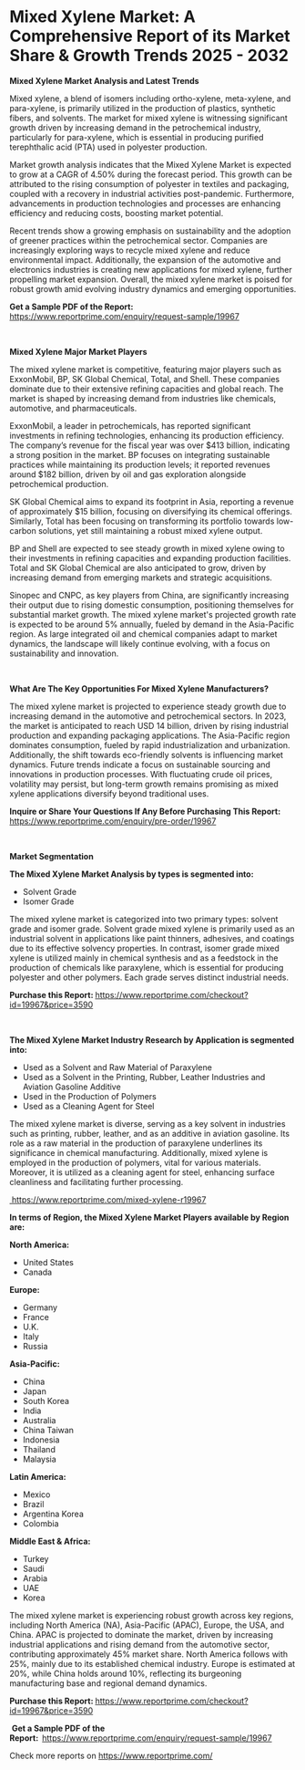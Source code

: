 <p><h1>Mixed Xylene Market: A Comprehensive Report of its Market Share & Growth Trends 2025 - 2032</h1></p><p><strong>Mixed Xylene Market Analysis and Latest Trends</strong></p>
<p><p>Mixed xylene, a blend of isomers including ortho-xylene, meta-xylene, and para-xylene, is primarily utilized in the production of plastics, synthetic fibers, and solvents. The market for mixed xylene is witnessing significant growth driven by increasing demand in the petrochemical industry, particularly for para-xylene, which is essential in producing purified terephthalic acid (PTA) used in polyester production.</p><p>Market growth analysis indicates that the Mixed Xylene Market is expected to grow at a CAGR of 4.50% during the forecast period. This growth can be attributed to the rising consumption of polyester in textiles and packaging, coupled with a recovery in industrial activities post-pandemic. Furthermore, advancements in production technologies and processes are enhancing efficiency and reducing costs, boosting market potential.</p><p>Recent trends show a growing emphasis on sustainability and the adoption of greener practices within the petrochemical sector. Companies are increasingly exploring ways to recycle mixed xylene and reduce environmental impact. Additionally, the expansion of the automotive and electronics industries is creating new applications for mixed xylene, further propelling market expansion. Overall, the mixed xylene market is poised for robust growth amid evolving industry dynamics and emerging opportunities.</p></p>
<p><strong>Get a Sample PDF of the Report:&nbsp;</strong> <a href="https://www.reportprime.com/enquiry/request-sample/19967?utm_campaign=2809&utm_medium=2&utm_source=Github&utm_content=ia&utm_term=18032025&utm_id=mixed-xylene">https://www.reportprime.com/enquiry/request-sample/19967</a></p>
<p>&nbsp;</p>
<p><strong>Mixed Xylene Major Market Players</strong></p>
<p><p>The mixed xylene market is competitive, featuring major players such as ExxonMobil, BP, SK Global Chemical, Total, and Shell. These companies dominate due to their extensive refining capacities and global reach. The market is shaped by increasing demand from industries like chemicals, automotive, and pharmaceuticals.</p><p>ExxonMobil, a leader in petrochemicals, has reported significant investments in refining technologies, enhancing its production efficiency. The company’s revenue for the fiscal year was over $413 billion, indicating a strong position in the market. BP focuses on integrating sustainable practices while maintaining its production levels; it reported revenues around $182 billion, driven by oil and gas exploration alongside petrochemical production.</p><p>SK Global Chemical aims to expand its footprint in Asia, reporting a revenue of approximately $15 billion, focusing on diversifying its chemical offerings. Similarly, Total has been focusing on transforming its portfolio towards low-carbon solutions, yet still maintaining a robust mixed xylene output.</p><p>BP and Shell are expected to see steady growth in mixed xylene owing to their investments in refining capacities and expanding production facilities. Total and SK Global Chemical are also anticipated to grow, driven by increasing demand from emerging markets and strategic acquisitions.</p><p>Sinopec and CNPC, as key players from China, are significantly increasing their output due to rising domestic consumption, positioning themselves for substantial market growth. The mixed xylene market's projected growth rate is expected to be around 5% annually, fueled by demand in the Asia-Pacific region. As large integrated oil and chemical companies adapt to market dynamics, the landscape will likely continue evolving, with a focus on sustainability and innovation.</p></p>
<p>&nbsp;</p>
<p><strong>What Are The Key Opportunities For Mixed Xylene Manufacturers?</strong></p>
<p><p>The mixed xylene market is projected to experience steady growth due to increasing demand in the automotive and petrochemical sectors. In 2023, the market is anticipated to reach USD 14 billion, driven by rising industrial production and expanding packaging applications. The Asia-Pacific region dominates consumption, fueled by rapid industrialization and urbanization. Additionally, the shift towards eco-friendly solvents is influencing market dynamics. Future trends indicate a focus on sustainable sourcing and innovations in production processes. With fluctuating crude oil prices, volatility may persist, but long-term growth remains promising as mixed xylene applications diversify beyond traditional uses.</p></p>
<p><strong>Inquire or Share Your Questions If Any Before Purchasing This Report:</strong> <a href="https://www.reportprime.com/enquiry/pre-order/19967?utm_campaign=2809&utm_medium=2&utm_source=Github&utm_content=ia&utm_term=18032025&utm_id=mixed-xylene">https://www.reportprime.com/enquiry/pre-order/19967</a></p>
<p>&nbsp;</p>
<p><strong>Market Segmentation</strong></p>
<p><strong>The Mixed Xylene Market Analysis by types is segmented into:</strong></p>
<p><ul><li>Solvent Grade</li><li>Isomer Grade</li></ul></p>
<p><p>The mixed xylene market is categorized into two primary types: solvent grade and isomer grade. Solvent grade mixed xylene is primarily used as an industrial solvent in applications like paint thinners, adhesives, and coatings due to its effective solvency properties. In contrast, isomer grade mixed xylene is utilized mainly in chemical synthesis and as a feedstock in the production of chemicals like paraxylene, which is essential for producing polyester and other polymers. Each grade serves distinct industrial needs.</p></p>
<p><strong>Purchase this Report:&nbsp;</strong><a href="https://www.reportprime.com/checkout?id=19967&price=3590&utm_campaign=2809&utm_medium=2&utm_source=Github&utm_content=ia&utm_term=18032025&utm_id=mixed-xylene">https://www.reportprime.com/checkout?id=19967&price=3590</a></p>
<p>&nbsp;</p>
<p><strong>The Mixed Xylene Market Industry Research by Application is segmented into:</strong></p>
<p><ul><li>Used as a Solvent and Raw Material of Paraxylene</li><li>Used as a Solvent in the Printing, Rubber, Leather Industries and Aviation Gasoline Additive</li><li>Used in the Production of Polymers</li><li>Used as a Cleaning Agent for Steel</li></ul></p>
<p><p>The mixed xylene market is diverse, serving as a key solvent in industries such as printing, rubber, leather, and as an additive in aviation gasoline. Its role as a raw material in the production of paraxylene underlines its significance in chemical manufacturing. Additionally, mixed xylene is employed in the production of polymers, vital for various materials. Moreover, it is utilized as a cleaning agent for steel, enhancing surface cleanliness and facilitating further processing.</p></p>
<p><a href="https://www.reportprime.com/mixed-xylene-r19967?utm_campaign=2809&utm_medium=2&utm_source=Github&utm_content=ia&utm_term=18032025&utm_id=mixed-xylene">&nbsp;https://www.reportprime.com/mixed-xylene-r19967</a></p>
<p><strong>In terms of Region, the Mixed Xylene Market Players available by Region are:</strong></p>
<p>
    <p> <strong> North America: </strong>
        <ul>
            <li>United States</li>
            <li>Canada</li>
        </ul>
        </p> 
    <p> <strong> Europe: </strong>
        <ul>
            <li>Germany</li>
            <li>France</li>
            <li>U.K.</li>
            <li>Italy</li>
            <li>Russia</li>
        </ul>
        </p> 
    <p> <strong> Asia-Pacific: </strong>
        <ul>
            <li>China</li>
            <li>Japan</li>
            <li>South Korea</li>
            <li>India</li>
            <li>Australia</li>
            <li>China Taiwan</li>
            <li>Indonesia</li>
            <li>Thailand</li>
            <li>Malaysia</li>
        </ul>
        </p> 
    <p> <strong> Latin America: </strong>
        <ul>
            <li>Mexico</li>
            <li>Brazil</li>
            <li>Argentina Korea</li>
            <li>Colombia</li>
        </ul>
        </p> 
    <p> <strong> Middle East & Africa: </strong>
        <ul>
            <li>Turkey</li>
            <li>Saudi</li>
            <li>Arabia</li>
            <li>UAE</li>
            <li>Korea</li>
        </ul>
    </p>
    </p>
<p><p>The mixed xylene market is experiencing robust growth across key regions, including North America (NA), Asia-Pacific (APAC), Europe, the USA, and China. APAC is projected to dominate the market, driven by increasing industrial applications and rising demand from the automotive sector, contributing approximately 45% market share. North America follows with 25%, mainly due to its established chemical industry. Europe is estimated at 20%, while China holds around 10%, reflecting its burgeoning manufacturing base and regional demand dynamics.</p></p>
<p><strong>Purchase this Report: </strong><a href="https://www.reportprime.com/checkout?id=19967&price=3590&utm_campaign=2809&utm_medium=2&utm_source=Github&utm_content=ia&utm_term=18032025&utm_id=mixed-xylene">https://www.reportprime.com/checkout?id=19967&price=3590</a></p>
<p>&nbsp;<strong>Get a Sample PDF of the Report:&nbsp;&nbsp;</strong><a href="https://www.reportprime.com/enquiry/request-sample/19967?utm_campaign=2809&utm_medium=2&utm_source=Github&utm_content=ia&utm_term=18032025&utm_id=mixed-xylene">https://www.reportprime.com/enquiry/request-sample/19967</a></p>
<p><strong></strong></p>
<p>Check more reports on <a href="https://www.reportprime.com/?utm_campaign=2809&utm_medium=2&utm_source=Github&utm_content=ia&utm_term=18032025&utm_id=mixed-xylene">https://www.reportprime.com/</a></p>